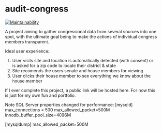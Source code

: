 # audit-congress
[![Maintainability](https://api.codeclimate.com/v1/badges/17a5f75a6d1ff92adf90/maintainability)](https://codeclimate.com/github/JustZack/audit-congress/maintainability)

A project aiming to gather congressional data from several sources into one spot, with the ultimate goal being to make the actions of individual congress members transparent.

Ideal user experience: 
1. User visits site and location is automatically detected (with consent) or is asked for a zip code to locate their district & state
2. Site recomends the users senate and house members for viewing
3. User clicks their house member to see everything we know about the house member


If I ever complete this project, a public link will be hosted here. For now this is just for my own fun and portfolio. 

Note SQL Server properties changed for performance:
[mysqld]
max_connections = 500
max_allowed_packet=500M
innodb_buffer_pool_size=4096M

[mysqldump]
max_allowed_packet=500M
